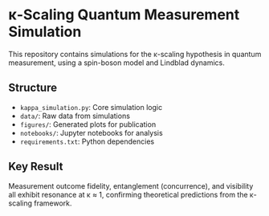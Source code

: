 # κ-Scaling Quantum Measurement Simulation

This repository contains simulations for the κ-scaling hypothesis in quantum measurement, using a spin-boson model and Lindblad dynamics.

## Structure
- `kappa_simulation.py`: Core simulation logic
- `data/`: Raw data from simulations
- `figures/`: Generated plots for publication
- `notebooks/`: Jupyter notebooks for analysis
- `requirements.txt`: Python dependencies

## Key Result
Measurement outcome fidelity, entanglement (concurrence), and visibility all exhibit resonance at κ ≈ 1, confirming theoretical predictions from the κ-scaling framework.
